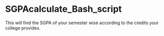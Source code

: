 # SGPAcalculate_Bash_script

This will find the SGPA of your semester wise according to the credits your college provides.
